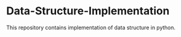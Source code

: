 # Data-Structure-Implementation

This repository contains implementation of data structure in python. 
